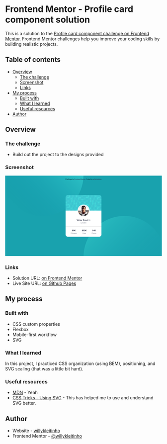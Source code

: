 # Frontend Mentor - Profile card component solution

This is a solution to the [Profile card component challenge on Frontend Mentor](https://www.frontendmentor.io/challenges/profile-card-component-cfArpWshJ). Frontend Mentor challenges help you improve your coding skills by building realistic projects. 

## Table of contents

- [Overview](#overview)
  - [The challenge](#the-challenge)
  - [Screenshot](#screenshot)
  - [Links](#links)
- [My process](#my-process)
  - [Built with](#built-with)
  - [What I learned](#what-i-learned)
  - [Useful resources](#useful-resources)
- [Author](#author)

## Overview

### The challenge

- Build out the project to the designs provided

### Screenshot

![](./screenshot.png)

### Links

- Solution URL: [on Frontend Mentor](https://your-solution-url.com)
- Live Site URL: [on Github Pages](https://willykleitinho.github.io/profile-card-component/)

## My process

### Built with

- CSS custom properties
- Flexbox
- Mobile-first workflow
- SVG

### What I learned

In this project, I practiced CSS organization (using BEM), positioning, and SVG scaling (that was a little bit hard).

### Useful resources

- [MDN](https://developer.mozilla.org/en-US/docs/Web) - Yeah
- [CSS Tricks - Using SVG](https://css-tricks.com/using-svg/) - This has helped me to use and understand SVG better.

## Author

- Website - [willykleitinho](https://github.com/willykleitinho)
- Frontend Mentor - [@willykleitinho](https://www.frontendmentor.io/profile/willykleitinho)